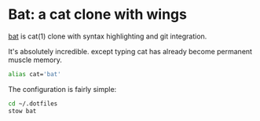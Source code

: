 # Bat: a cat clone with wings

[bat](https://github.com/sharkdp/bat) is cat(1) clone with syntax highlighting and git integration.

It's absolutely incredible. except typing cat has already become permanent muscle memory.

```bash
alias cat='bat'
```

The configuration is fairly simple:

```bash
cd ~/.dotfiles
stow bat
```

